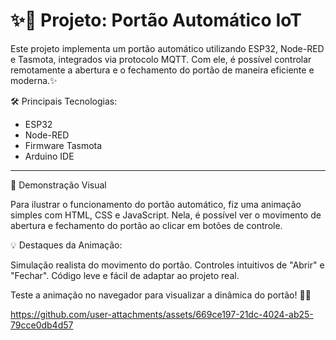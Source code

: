 # :sparkles:🚪 Projeto: Portão Automático IoT

Este projeto implementa um portão automático utilizando ESP32, Node-RED e Tasmota, integrados via protocolo MQTT. 
Com ele, é possível controlar remotamente a abertura e o fechamento do portão de maneira eficiente e moderna.✨

🛠 Principais Tecnologias:

* ESP32
* Node-RED
* Firmware Tasmota
* Arduino IDE

---

🚀 Demonstração Visual

Para ilustrar o funcionamento do portão automático, fiz uma animação simples com HTML, CSS e JavaScript. 
Nela, é possível ver o movimento de abertura e fechamento do portão ao clicar em botões de controle.

💡 Destaques da Animação:

Simulação realista do movimento do portão.
Controles intuitivos de "Abrir" e "Fechar".
Código leve e fácil de adaptar ao projeto real.

Teste a animação no navegador para visualizar a dinâmica do portão! 🚪✨

https://github.com/user-attachments/assets/669ce197-21dc-4024-ab25-79cce0db4d57
